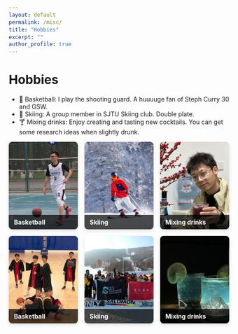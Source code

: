 ```yaml
---
layout: default
permalink: /misc/
title: "Hobbies"
excerpt: ""
author_profile: true
---
```

# Hobbies 
- 🏀 Basketball: I play the shooting guard. A huuuuge fan of Steph Curry 30 and GSW.
- 🎿 Skiing: A group member in SJTU Skiing club. Double plate.
- 🍸 Mixing drinks: Enjoy creating and tasting new cocktails. You can get some research ideas when slightly drunk.

<style>
.photo-gallery {
  display: grid;
  grid-template-columns: repeat(3, 1fr);
  grid-gap: 15px;
  margin-bottom: 30px;
}

.gallery-column {
  display: flex;
  flex-direction: column;
  gap: 15px;
}

.gallery-item {
  position: relative;
  overflow: hidden;
  border-radius: 8px;
  box-shadow: 0 4px 8px rgba(0,0,0,0.1);
  transition: transform 0.3s ease;
}

.gallery-item:hover {
  transform: translateY(-5px);
}

.gallery-item img {
  width: 100%;
  height: 200px;
  object-fit: cover;
  display: block;
}

.gallery-item .caption {
  position: absolute;
  bottom: 0;
  left: 0;
  right: 0;
  background: rgba(0,0,0,0.7);
  color: white;
  padding: 8px 12px;
  font-size: 14px;
  font-weight: bold;
}

@media (max-width: 768px) {
  .photo-gallery {
    grid-template-columns: 1fr;
  }
}

#chartdiv {
  width: 100%;
  height: 600px;
  margin: 20px 0;
  border-radius: 8px;
  overflow: hidden;
  box-shadow: 0 4px 8px rgba(0,0,0,0.1);
}

.map-legend {
  display: flex;
  justify-content: center;
  flex-wrap: wrap;
  margin: 20px 0;
}

.legend-item {
  display: flex;
  align-items: center;
  margin: 0 15px 10px 15px;
}

.legend-color {
  width: 20px;
  height: 20px;
  margin-right: 8px;
  border-radius: 3px;
}

.lived {
  background-color: #2255AA;
}

.visited {
  background-color: #5588DD;
}

.planned {
  background-color: #99CCFF;
}

.section-separator {
  margin: 50px 0;
  border: 0;
  border-top: 2px solid #f0f0f0;
}
</style>

<div class="photo-gallery">
  <!-- Basketball Column -->
  <div class="gallery-column">
    <div class="gallery-item">
      <img src="/assets/misc/basketball1.JPG" alt="Basketball">
      <div class="caption">Basketball</div>
    </div>
    <div class="gallery-item">
      <img src="/assets/misc/basketball2.JPG" alt="Basketball">
      <div class="caption">Basketball</div>
    </div>
  </div>

<!-- Skiing Column -->

<div class="gallery-column">
    <div class="gallery-item">
      <img src="/assets/misc/skiing1.jpg" alt="Skiing">
      <div class="caption">Skiing</div>
    </div>
    <div class="gallery-item">
      <img src="/assets/misc/skiing3.jpg" alt="Skiing">
      <div class="caption">Skiing</div>
    </div>
  </div>

<!-- Mixing drinks -->

<div class="gallery-column">
    <div class="gallery-item">
      <img src="/assets/misc/drink1.jpg" alt="Mixing drinks">
      <div class="caption">Mixing drinks</div>
    </div>
    <div class="gallery-item">
      <img src="/assets/misc/drink2.jpg" alt="Mixing drinks">
      <div class="caption">Mixing drinks</div>
    </div>
  </div>
</div>
